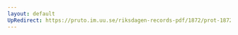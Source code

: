 ```yaml
---
layout: default
UpRedirect: https://pruto.im.uu.se/riksdagen-records-pdf/1872/prot-1872--fk--330/prot-1872--fk--330_001.pdf
---
```

